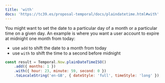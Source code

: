 ```yaml
---
title: 'with'
docs: 'https://tc39.es/proposal-temporal/docs/plaindatetime.html#with'
---
```


You might want to set the date to a particular day of a month or a particular
time on a given day. An example is where you want a user account to expire at
midnight one month from today:

- use `add` to shift the date to a month from today
- use `with` to shift the time to a second before midnight

```javascript
const result = Temporal.Now.plainDateTimeISO()
	.add({ months: 1 })
	.with({ hour: 23, minute: 59, second: 0 })
	.toLocaleString('en-GB', { dateStyle: 'full', timeStyle: 'long' });
```
